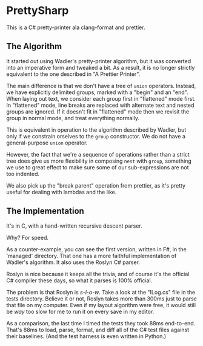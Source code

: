 # PrettySharp

This is a C# pretty-printer ala clang-format and prettier.

## The Algorithm
It started out using Wadler's pretty-printer algorithm, but it was converted into an imperative form and tweaked a bit.
As a result, it is no longer strictly equivalent to the one described in "A Prettier Printer".

The main difference is that we don't have a tree of `union` operators.
Instead, we have explicitly delimited groups, marked with a "begin" and an "end".
When laying out text, we consider each group first in "flattened" mode first.
In "flattened" mode, line breaks are replaced with alternate text and nested groups are ignored.
If it doesn't fit in "flattened" mode then we revisit the group in normal mode, and treat everything normally.

This is equivalent in operation to the algorithm described by Wadler, but only if we constrain orselves to the `group` constructor.
We do not have a general-purpose `union` operator.

However, the fact that we're a sequence of operations rather than a strict tree does give us more flexibility in composing `nest` with `group`, something we use to great effect to make sure some of our sub-expressions are not too indented.

We also pick up the "break parent" operation from prettier, as it's pretty useful for dealing with lambdas and the like.

## The Implementation
It's in C, with a hand-written recursive descent parser.

Why?
For speed.

As a counter-example, you can see the first version, written in F#, in the 'managed' directory.
That one has a more faithful implementation of Wadler's algorithm.
It also uses the Roslyn C# parser.

Roslyn is nice because it keeps all the trivia, and of course it's the official C# compiler these days, so what it parses is 100% official.

The problem is that Roslyn is *s-l-o-w*.
Take a look at the "ILog.cs" file in the tests directory.
Believe it or not, Roslyn takes more than 300ms just to parse that file on my computer.
Even if my layout algorithm were free, it would still be *way* too slow for me to run it on every save in my editor.

As a comparison, the last time I timed the tests they took 88ms end-to-end.
That's 88ms to load, parse, format, and diff all of the C# test files against their baselines.
(And the test harness is even written in Python.)
